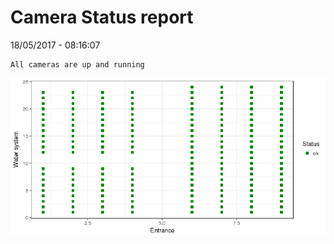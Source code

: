 Camera Status report
================
18/05/2017 - 08:16:07

    All cameras are up and running

![](camreport_files/figure-markdown_github/unnamed-chunk-2-1.png)
